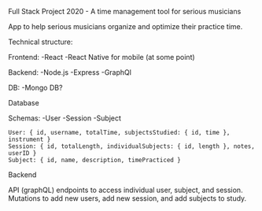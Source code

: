 Full Stack Project 2020 - A time management tool for serious musicians

App to help serious musicians organize and optimize their practice time.

Technical structure:

Frontend:
	-React
	-React Native for mobile (at some point)

Backend:
	-Node.js
	-Express
	-GraphQl

DB:
	-Mongo DB?

Database

Schemas:
	-User
	-Session
	-Subject

	User: { id, username, totalTime, subjectsStudied: { id, time }, instrument }
	Session: { id, totalLength, individualSubjects: { id, length }, notes, userID }
	Subject: { id, name, description, timePracticed }
	

Backend

API (graphQL) endpoints to access individual user, subject, and session. Mutations to add new users, add new session, and add subjects to study. 

